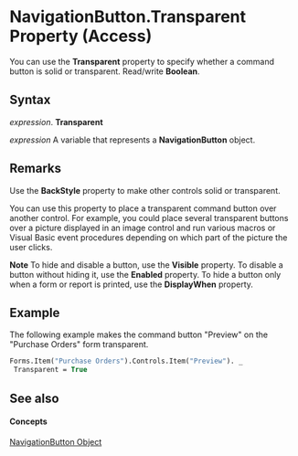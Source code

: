 
# NavigationButton.Transparent Property (Access)

You can use the  **Transparent** property to specify whether a command button is solid or transparent. Read/write **Boolean**.


## Syntax

 _expression_. **Transparent**

 _expression_ A variable that represents a **NavigationButton** object.


## Remarks

Use the  **BackStyle** property to make other controls solid or transparent.

You can use this property to place a transparent command button over another control. For example, you could place several transparent buttons over a picture displayed in an image control and run various macros or Visual Basic event procedures depending on which part of the picture the user clicks.


 **Note**  To hide and disable a button, use the  **Visible** property. To disable a button without hiding it, use the **Enabled** property. To hide a button only when a form or report is printed, use the **DisplayWhen** property.


## Example

The following example makes the command button "Preview" on the "Purchase Orders" form transparent.


```vb
Forms.Item("Purchase Orders").Controls.Item("Preview"). _ 
 Transparent = True
```


## See also


#### Concepts


[NavigationButton Object](ac6ba9b4-45aa-0d92-d01d-fd8e8b9cede6.md)

